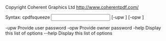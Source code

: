 Copyright Coherent Graphics Ltd http://www.coherentpdf.com/

Syntax: cpdfsqueeze <input file> [-upw <password>] [-opw <password>] <output file>

  -upw  Provide user password
  -opw  Provide owner password
  -help  Display this list of options
  --help  Display this list of options

